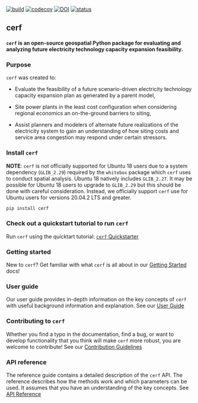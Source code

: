[![build](https://github.com/IMMM-SFA/cerf/actions/workflows/build.yml/badge.svg)](https://github.com/IMMM-SFA/cerf/actions/workflows/build.yml)
[![codecov](https://codecov.io/gh/IMMM-SFA/cerf/branch/main/graph/badge.svg?token=9jbGJv8XCJ)](https://codecov.io/gh/IMMM-SFA/cerf)
[![DOI](https://zenodo.org/badge/115649750.svg)](https://zenodo.org/badge/latestdoi/115649750)
[![status](https://joss.theoj.org/papers/28fee3407bbbef020fb4bb19bd451407/status.svg)](https://joss.theoj.org/papers/28fee3407bbbef020fb4bb19bd451407)

## cerf

#### `cerf` is an open-source geospatial Python package for evaluating and analyzing future electricity technology capacity expansion feasibility.

### Purpose
`cerf` was created to:

  - Evaluate the feasibility of a future scenario-driven electricity technology capacity expansion plan as generated by a parent model,

  - Site power plants in the least cost configuration when considering regional economics an on-the-ground barriers to siting,

  - Assist planners and modelers of alternate future realizations of the electricity system to gain an understanding of how siting costs and service area congestion may respond under certain stressors.


### Install `cerf`

**NOTE**:  `cerf` is not officially supported for Ubuntu 18 users due to a system dependency (`GLIB_2.29`) required by the `whitebox` package which `cerf` uses to conduct spatial analysis. Ubuntu 18 natively includes `GLIB_2.27`.  It may be possible for Ubuntu 18 users to upgrade to `GLIB_2.29` but this should be done with careful consideration.  Instead, we officially support `cerf` use for Ubuntu users for versions 20.04.2 LTS and greater.

```bash
pip install cerf
```

### Check out a quickstart tutorial to run `cerf`

Run `cerf` using the quicktart tutorial: [`cerf` Quickstarter](https://immm-sfa.github.io/cerf/user_guide.html#cerf-quickstarter)

### Getting started

New to `cerf`?  Get familiar with what `cerf` is all about in our [Getting Started](https://immm-sfa.github.io/cerf/getting_started.html) docs!

### User guide

Our user guide provides in-depth information on the key concepts of `cerf` with useful background information and explanation.  See our [User Guide](https://immm-sfa.github.io/cerf/user_guide.html)

### Contributing to `cerf`

Whether you find a typo in the documentation, find a bug, or want to develop functionality that you think will make `cerf` more robust, you are welcome to contribute! See our [Contribution Guidelines](https://immm-sfa.github.io/cerf/contributing.html)

### API reference
The reference guide contains a detailed description of the `cerf` API.  The reference describes how the methods work and which parameters can be used.  It assumes that you have an understanding of the key concepts.  See [API Reference](https://immm-sfa.github.io/cerf/cerf.html)
